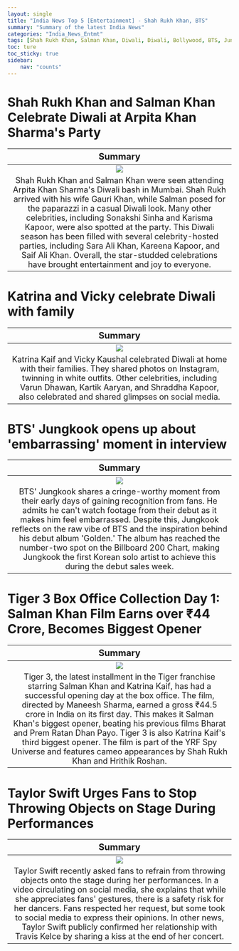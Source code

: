 ```yaml
---
layout: single
title: "India News Top 5 [Entertainment] - Shah Rukh Khan, BTS"
summary: "Summary of the latest India News"
categories: "India_News_Entmt"
tags: [Shah Rukh Khan, Salman Khan, Diwali, Diwali, Bollywood, BTS, Jungkook, Billboard, Taylor Swift]
toc: ture
toc_sticky: true
sidebar:
    nav: "counts"
---
```


<style>
table th:first-of-type {
    width: 100%;
    font-size: 20px;
}
table td:nth-of-type(1) {
    width: 100%;
    font-size: 18px;
}
</style>

# Shah Rukh Khan and Salman Khan Celebrate Diwali at Arpita Khan Sharma's Party

Summary | 
:---:|
![](https://cdn.pixabay.com/photo/2021/10/08/06/34/shah-rukh-khan-6690340_1280.png) |
Shah Rukh Khan and Salman Khan were seen attending Arpita Khan Sharma's Diwali bash in Mumbai. Shah Rukh arrived with his wife Gauri Khan, while Salman posed for the paparazzi in a casual Diwali look. Many other celebrities, including Sonakshi Sinha and Karisma Kapoor, were also spotted at the party. This Diwali season has been filled with several celebrity-hosted parties, including Sara Ali Khan, Kareena Kapoor, and Saif Ali Khan. Overall, the star-studded celebrations have brought entertainment and joy to everyone.  |

# Katrina and Vicky celebrate Diwali with family

Summary | 
:---:|
![](https://cdn.pixabay.com/photo/2014/03/22/22/17/phone-292994_1280.jpg) |
Katrina Kaif and Vicky Kaushal celebrated Diwali at home with their families. They shared photos on Instagram, twinning in white outfits. Other celebrities, including Varun Dhawan, Kartik Aaryan, and Shraddha Kapoor, also celebrated and shared glimpses on social media. |

# BTS' Jungkook opens up about 'embarrassing' moment in interview

Summary | 
:---:|
![](https://cdn.pixabay.com/photo/2021/06/03/16/15/bts-6307430_1280.jpg) |
BTS' Jungkook shares a cringe-worthy moment from their early days of gaining recognition from fans. He admits he can't watch footage from their debut as it makes him feel embarrassed. Despite this, Jungkook reflects on the raw vibe of BTS and the inspiration behind his debut album 'Golden.' The album has reached the number-two spot on the Billboard 200 Chart, making Jungkook the first Korean solo artist to achieve this during the debut sales week. |

# Tiger 3 Box Office Collection Day 1: Salman Khan Film Earns over ₹44 Crore, Becomes Biggest Opener

Summary | 
:---:|
![](https://cdn.pixabay.com/photo/2021/10/08/06/33/salman-khan-6690335_1280.png) |
Tiger 3, the latest installment in the Tiger franchise starring Salman Khan and Katrina Kaif, has had a successful opening day at the box office. The film, directed by Maneesh Sharma, earned a gross ₹44.5 crore in India on its first day. This makes it Salman Khan's biggest opener, beating his previous films Bharat and Prem Ratan Dhan Payo. Tiger 3 is also Katrina Kaif's third biggest opener. The film is part of the YRF Spy Universe and features cameo appearances by Shah Rukh Khan and Hrithik Roshan. |

# Taylor Swift Urges Fans to Stop Throwing Objects on Stage During Performances

Summary | 
:---:|
![](https://cdn.pixabay.com/photo/2023/09/13/00/08/ai-generated-8249793_1280.png) |
Taylor Swift recently asked fans to refrain from throwing objects onto the stage during her performances. In a video circulating on social media, she explains that while she appreciates fans' gestures, there is a safety risk for her dancers. Fans respected her request, but some took to social media to express their opinions. In other news, Taylor Swift publicly confirmed her relationship with Travis Kelce by sharing a kiss at the end of her concert. |